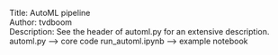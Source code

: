 Title: AutoML pipeline  
Author: tvdboom   
Description: See the header of automl.py for an extensive description.
  automl.py        --> core code
  run_automl.ipynb --> example notebook
  

